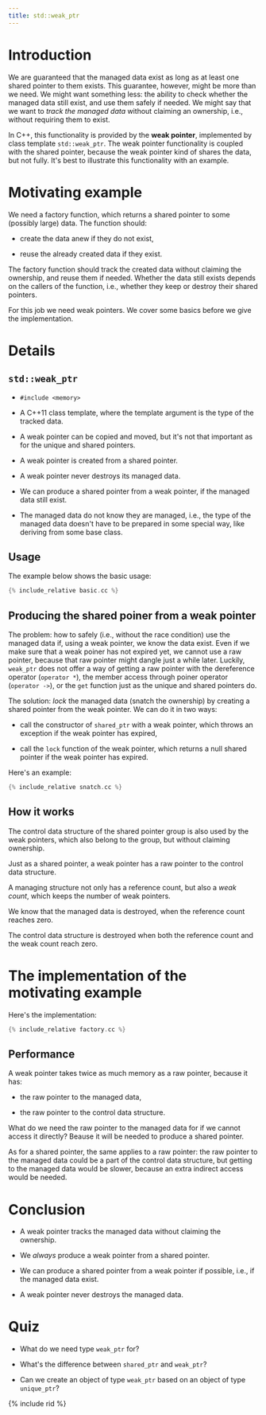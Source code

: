 ```yaml
---
title: std::weak_ptr
---
```


# Introduction

We are guaranteed that the managed data exist as long as at least one
shared pointer to them exists.  This guarantee, however, might be more
than we need.  We might want something less: the ability to check
whether the managed data still exist, and use them safely if needed.
We might say that we want to *track the managed data* without claiming
an ownership, i.e., without requiring them to exist.

In C++, this functionality is provided by the **weak pointer**,
implemented by class template `std::weak_ptr`.  The weak pointer
functionality is coupled with the shared pointer, because the weak
pointer kind of shares the data, but not fully.  It's best to
illustrate this functionality with an example.

# Motivating example

We need a factory function, which returns a shared pointer to some
(possibly large) data.  The function should:

* create the data anew if they do not exist,

* reuse the already created data if they exist.

The factory function should track the created data without claiming
the ownership, and reuse them if needed.  Whether the data still
exists depends on the callers of the function, i.e., whether they keep
or destroy their shared pointers.

For this job we need weak pointers.  We cover some basics before we
give the implementation.

# Details

## `std::weak_ptr`

* `#include <memory>`

* A C++11 class template, where the template argument is the type of
  the tracked data.

* A weak pointer can be copied and moved, but it's not that important
  as for the unique and shared pointers.

* A weak pointer is created from a shared pointer.

* A weak pointer never destroys its managed data.

* We can produce a shared pointer from a weak pointer, if the managed
  data still exist.

* The managed data do not know they are managed, i.e., the type of the
  managed data doesn't have to be prepared in some special way, like
  deriving from some base class.

## Usage

The example below shows the basic usage:

```cpp
{% include_relative basic.cc %}
```

## Producing the shared poiner from a weak pointer

The problem: how to safely (i.e., without the race condition) use the
managed data if, using a weak pointer, we know the data exist.  Even
if we make sure that a weak poiner has not expired yet, we cannot use
a raw pointer, because that raw pointer might dangle just a while
later.  Luckily, `weak_ptr` does not offer a way of getting a raw
pointer with the dereference operator (`operator *`), the member
access through poiner operator (`operator ->`), or the `get` function
just as the unique and shared pointers do.

The solution: *lock* the managed data (snatch the ownership) by
creating a shared pointer from the weak pointer.  We can do it in two
ways:

* call the constructor of `shared_ptr` with a weak pointer, which
  throws an exception if the weak pointer has expired,

* call the `lock` function of the weak pointer, which returns a null
  shared pointer if the weak pointer has expired.

Here's an example:

```cpp
{% include_relative snatch.cc %}
```

## How it works

The control data structure of the shared pointer group is also used by
the weak pointers, which also belong to the group, but without
claiming ownership.

Just as a shared pointer, a weak pointer has a raw pointer to the
control data structure.

A managing structure not only has a reference count, but also a *weak
count*, which keeps the number of weak pointers.

We know that the managed data is destroyed, when the reference count
reaches zero.

The control data structure is destroyed when both the reference count
and the weak count reach zero.

# The implementation of the motivating example

Here's the implementation:

```cpp
{% include_relative factory.cc %}
```

## Performance

A weak pointer takes twice as much memory as a raw pointer, because it
has:

* the raw pointer to the managed data,

* the raw pointer to the control data structure.

What do we need the raw pointer to the managed data for if we cannot
access it directly?  Beause it will be needed to produce a shared
pointer.

As for a shared pointer, the same applies to a raw pointer: the raw
pointer to the managed data could be a part of the control data
structure, but getting to the managed data would be slower, because an
extra indirect access would be needed.

# Conclusion

* A weak pointer tracks the managed data without claiming the
  ownership.

* We *always* produce a weak pointer from a shared pointer.

* We can produce a shared pointer from a weak pointer if possible,
  i.e., if the managed data exist.

* A weak pointer never destroys the managed data.

# Quiz

* What do we need type `weak_ptr` for?

* What's the difference between `shared_ptr` and `weak_ptr`?

* Can we create an object of type `weak_ptr` based on an object of
  type `unique_ptr`?

{% include rid %}

<!-- LocalWords: inlined multithreaded -->
<!-- LocalWords: performant rvalue suboptimal -->
